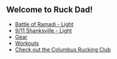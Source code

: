 ## Welcome to Ruck Dad!

* [Battle of Ramadi - Light]()
* [9/11 Shanksville - Light]()
* [Gear]()
* [Workouts]()
* [Check out the Columbus Rucking Club](https://www.facebook.com/columbusruckingclub/)
